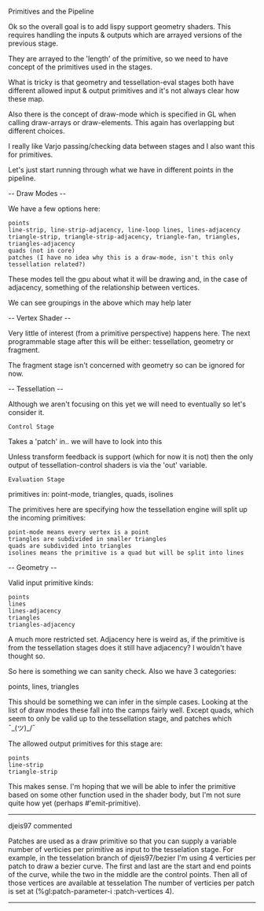 Primitives and the Pipeline

Ok so the overall goal is to add lispy support geometry shaders. This requires
handling the inputs & outputs which are arrayed versions of the previous stage.

They are arrayed to the 'length' of the primitive, so we need to have concept
of the primitives used in the stages.

What is tricky is that geometry and tessellation-eval stages both have different
allowed input & output primitives and it's not always clear how these map.

Also there is the concept of draw-mode which is specified in GL when calling
draw-arrays or draw-elements. This again has overlapping but different choices.

I really like Varjo passing/checking data between stages and I also want this
for primitives.

Let's just start running through what we have in different points in the
pipeline.

-- Draw Modes --

We have a few options here:

    points
    line-strip, line-strip-adjacency, line-loop lines, lines-adjacency
    triangle-strip, triangle-strip-adjacency, triangle-fan, triangles,
    triangles-adjacency
    quads (not in core)
    patches (I have no idea why this is a draw-mode, isn't this only
    tessellation related?)

These modes tell the gpu about what it will be drawing and, in the case
of adjacency, something of the relationship between vertices.

We can see groupings in the above which may help later

-- Vertex Shader --

Very little of interest (from a primitive perspective) happens here.
The next programmable stage after this will be either: tessellation, geometry or
fragment.

The fragment stage isn't concerned with geometry so can be ignored for now.

-- Tessellation --

Although we aren't focusing on this yet we will need to eventually so let's
consider it.

    Control Stage

Takes a 'patch' in.. we will have to look into this

Unless transform feedback is support (which for now it is not) then the only
output of tessellation-control shaders is via the 'out' variable.

    Evaluation Stage

primitives in: point-mode, triangles, quads, isolines

The primitives here are specifying how the tessellation engine will split up the
incoming primitives:

    point-mode means every vertex is a point
    triangles are subdivided in smaller triangles
    quads are subdivided into triangles
    isolines means the primitive is a quad but will be split into lines

-- Geometry --

Valid input primitive kinds:

    points
    lines
    lines-adjacency
    triangles
    triangles-adjacency

A much more restricted set. Adjacency here is weird as, if the primitive is from
the tessellation stages does it still have adjacency? I wouldn't have thought so.

So here is something we can sanity check. Also we have 3 categories:

points, lines, triangles

This should be something we can infer in the simple cases. Looking at the list
of draw modes these fall into the camps fairly well. Except quads, which seem
to only be valid up to the tessellation stage, and patches which ¯\_(ツ)_/¯

The allowed output primitives for this stage are:

    points
    line-strip
    triangle-strip

This makes sense. I'm hoping that we will be able to infer the primitive based
on some other function used in the shader body, but I'm not sure quite how yet (perhaps #'emit-primitive).

------------------------------------------------------------

djeis97 commented

Patches are used as a draw primitive so that you can supply a variable
number of verticies per primitive as input to the tesselation
stage. For example, in the tesselation branch of djeis97/bezier I'm
using 4 verticies per patch to draw a bezier curve. The first and last
are the start and end points of the curve, while the two in the middle
are the control points. Then all of those vertices are available at
tesselation The number of verticies per patch is set at
(%gl:patch-parameter-i :patch-vertices 4).

------------------------------------------------------------
